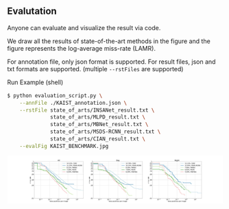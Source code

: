 ## Evalutation

Anyone can evaluate and visualize the result via code.

We draw all the results of state-of-the-art methods in the figure and the figure represents the log-average miss-rate (LAMR).

For annotation file, only json format is supported.
For result files, json and txt formats are supported. (multiple `--rstFiles` are supported)

Run Example (shell)
```bash
$ python evaluation_script.py \
    --annFile ./KAIST_annotation.json \
    --rstFile state_of_arts/INSANet_result.txt \
              state_of_arts/MLPD_result.txt \
              state_of_arts/MBNet_result.txt \
              state_of_arts/MSDS-RCNN_result.txt \
              state_of_arts/CIAN_result.txt \
    --evalFig KAIST_BENCHMARK.jpg
```
![result img](./KAIST_BENCHMARK.jpg)
